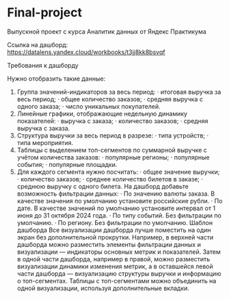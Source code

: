 # Final-project
Выпускной проект с курса Аналитик данных от Яндекс Практикума

Ссылка на дашборд:
https://datalens.yandex.cloud/workbooks/t3jj8kk8bsvqf

Требования к дашборду

Нужно отобразить такие данные:
1.	Группа значений-индикаторов за весь период:
·	итоговая выручка за весь период;
·	общее количество заказов;
·	средняя выручка с одного заказа;
·	число уникальных покупателей.
2.	Линейные графики, отображающие недельную динамику показателей:
·	выручка с заказа;
·	количество заказов;
·	средняя выручка с заказа.
3.	Структура выручки за весь период в разрезе:
·	типа устройств;
·	типа мероприятия.
4.	Таблицы с выделением топ-сегментов по суммарной выручке с учётом количества заказов: 
·	популярные регионы;
·	популярные события;
·	популярные площадки.
5.	Для каждого сегмента нужно посчитать: 
·	общее значение выручки;
·	количество заказов;
·	среднее количество билетов в заказе;
·	среднюю выручку с одного билета.
На дашборд добавьте возможность фильтрации данных:
·	По значению валюты заказа. В качестве значения по умолчанию установите российские рубли.
·	По дате. В качестве значений по умолчанию установите интервал от 1 июня до 31 октября 2024 года.
·	По типу событий. Без фильтрации по умолчанию.
·	По региону. Без фильтрации по умолчанию.
Шаблон дашборда
Все визуализации дашборда лучше поместить на один экран без дополнительной прокрутки. Например, в верхней части дашборда можно разместить элементы фильтрации данных и визуализации — индикаторы основных метрик и показателей. Затем в одной части дашборда, например в правой, можно разместить визуализации динамики изменения метрик, а в оставшейся левой части дашборда — визуализацию структуры выручки и информацию о топ-сегментах. Таблицы с топ-сегментами можно объединить на одной визуализации, используя дополнительные вкладки.

